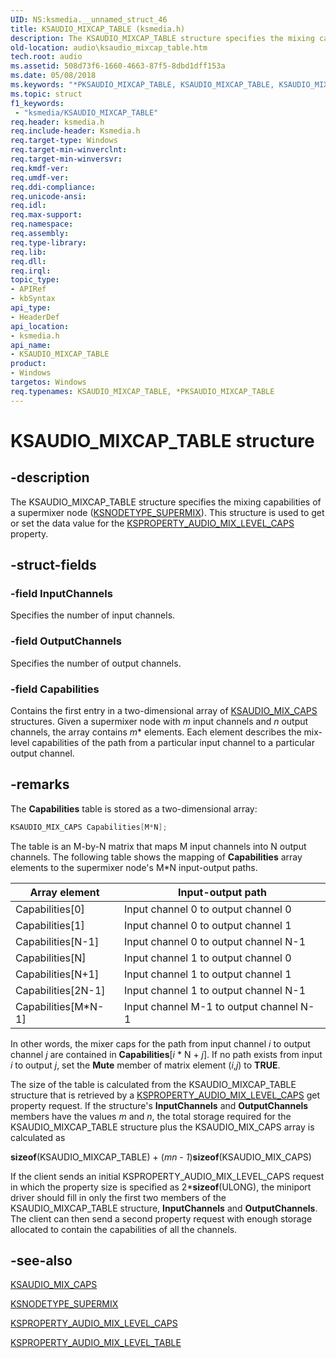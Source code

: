 ```yaml
---
UID: NS:ksmedia.__unnamed_struct_46
title: KSAUDIO_MIXCAP_TABLE (ksmedia.h)
description: The KSAUDIO_MIXCAP_TABLE structure specifies the mixing capabilities of a supermixer node (KSNODETYPE_SUPERMIX). This structure is used to get or set the data value for the KSPROPERTY_AUDIO_MIX_LEVEL_CAPS property.
old-location: audio\ksaudio_mixcap_table.htm
tech.root: audio
ms.assetid: 508d73f6-1660-4663-87f5-8dbd1dff153a
ms.date: 05/08/2018
ms.keywords: "*PKSAUDIO_MIXCAP_TABLE, KSAUDIO_MIXCAP_TABLE, KSAUDIO_MIXCAP_TABLE structure [Audio Devices], PKSAUDIO_MIXCAP_TABLE, PKSAUDIO_MIXCAP_TABLE structure pointer [Audio Devices], aud-prop_42fdfffa-fb37-4a29-8015-065cec552815.xml, audio.ksaudio_mixcap_table, ksmedia/KSAUDIO_MIXCAP_TABLE, ksmedia/PKSAUDIO_MIXCAP_TABLE"
ms.topic: struct
f1_keywords:
 - "ksmedia/KSAUDIO_MIXCAP_TABLE"
req.header: ksmedia.h
req.include-header: Ksmedia.h
req.target-type: Windows
req.target-min-winverclnt: 
req.target-min-winversvr: 
req.kmdf-ver: 
req.umdf-ver: 
req.ddi-compliance: 
req.unicode-ansi: 
req.idl: 
req.max-support: 
req.namespace: 
req.assembly: 
req.type-library: 
req.lib: 
req.dll: 
req.irql: 
topic_type:
- APIRef
- kbSyntax
api_type:
- HeaderDef
api_location:
- ksmedia.h
api_name:
- KSAUDIO_MIXCAP_TABLE
product:
- Windows
targetos: Windows
req.typenames: KSAUDIO_MIXCAP_TABLE, *PKSAUDIO_MIXCAP_TABLE
---
```


# KSAUDIO_MIXCAP_TABLE structure

## -description

The KSAUDIO_MIXCAP_TABLE structure specifies the mixing capabilities of a supermixer node ([KSNODETYPE_SUPERMIX](https://docs.microsoft.com/windows-hardware/drivers/audio/ksnodetype-supermix)). This structure is used to get or set the data value for the [KSPROPERTY_AUDIO_MIX_LEVEL_CAPS](https://docs.microsoft.com/windows-hardware/drivers/audio/ksproperty-audio-mix-level-caps) property.

## -struct-fields

### -field InputChannels

Specifies the number of input channels.

### -field OutputChannels

Specifies the number of output channels.

### -field Capabilities

Contains the first entry in a two-dimensional array of [KSAUDIO_MIX_CAPS](https://docs.microsoft.com/windows-hardware/drivers/ddi/content/ksmedia/ns-ksmedia-ksaudio_mix_caps) structures. Given a supermixer node with *m* input channels and *n* output channels, the array contains *m** elements. Each element describes the mix-level capabilities of the path from a particular input channel to a particular output channel.

## -remarks

The **Capabilities** table is stored as a two-dimensional array:

```cpp
KSAUDIO_MIX_CAPS Capabilities[M*N];
```

The table is an M-by-N matrix that maps M input channels into N output channels. The following table shows the mapping of **Capabilities** array elements to the supermixer node's M*N input-output paths.

| Array element | Input-output path |
| --- | --- |
| Capabilities[0] | Input channel 0 to output channel 0 |
| Capabilities[1] | Input channel 0 to output channel 1 |
| Capabilities[N-1] | Input channel 0 to output channel N-1 |
| Capabilities[N] | Input channel 1 to output channel 0 |
| Capabilities[N+1] | Input channel 1 to output channel 1 |
| Capabilities[2N-1] | Input channel 1 to output channel N-1 |
| Capabilities[M*N-1] | Input channel M-1 to output channel N-1 |

In other words, the mixer caps for the path from input channel *i* to output channel *j* are contained in **Capabilities**[*i* * N + *j*]. If no path exists from input *i* to output *j*, set the **Mute** member of matrix element (*i*,*j*) to **TRUE**.

The size of the table is calculated from the KSAUDIO_MIXCAP_TABLE structure that is retrieved by a [KSPROPERTY_AUDIO_MIX_LEVEL_CAPS](https://docs.microsoft.com/windows-hardware/drivers/audio/ksproperty-audio-mix-level-caps) get property request. If the structure's **InputChannels** and **OutputChannels** members have the values *m* and *n*, the total storage required for the KSAUDIO_MIXCAP_TABLE structure plus the KSAUDIO_MIX_CAPS array is calculated as

**sizeof**(KSAUDIO_MIXCAP_TABLE) + (*mn - 1*)**sizeof**(KSAUDIO_MIX_CAPS)

If the client sends an initial KSPROPERTY_AUDIO_MIX_LEVEL_CAPS request in which the property size is specified as 2***sizeof**(ULONG), the miniport driver should fill in only the first two members of the KSAUDIO_MIXCAP_TABLE structure, **InputChannels** and **OutputChannels**. The client can then send a second property request with enough storage allocated to contain the capabilities of all the channels.

## -see-also

[KSAUDIO_MIX_CAPS](https://docs.microsoft.com/windows-hardware/drivers/ddi/content/ksmedia/ns-ksmedia-ksaudio_mix_caps)

[KSNODETYPE_SUPERMIX](https://docs.microsoft.com/windows-hardware/drivers/audio/ksnodetype-supermix)

[KSPROPERTY_AUDIO_MIX_LEVEL_CAPS](https://docs.microsoft.com/windows-hardware/drivers/audio/ksproperty-audio-mix-level-caps)

[KSPROPERTY_AUDIO_MIX_LEVEL_TABLE](https://docs.microsoft.com/windows-hardware/drivers/audio/ksproperty-audio-mix-level-table)

